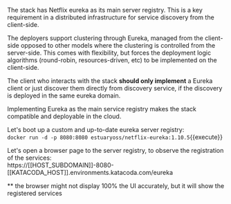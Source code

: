 The stack has Netflix eureka as its main server registry. This is a key requirement in a distributed infrastructure for service discovery from the client-side.

The deployers support clustering through Eureka, managed from the client-side opposed to other models where the clustering is controlled from the server-side.
This comes with flexibility, but forces the deployment logic algorithms (round-robin, resources-driven, etc) to be implemented on the client-side.

The client who interacts with the stack **should only implement** a Eureka client or just discover them directly from discovery service, if the discovery is deployed in the same eureka domain.

Implementing Eureka as the main service registry makes the stack compatible and deployable in the cloud.  

Let's boot up a custom and up-to-date eureka server registry:  
`docker run -d -p 8080:8080 estuaryoss/netflix-eureka:1.10.5`{{execute}}

Let's open a browser page to the server registry, to observe the registration of the services:  
https://[[HOST_SUBDOMAIN]]-8080-[[KATACODA_HOST]].environments.katacoda.com/eureka

** the browser might not display 100% the UI accurately, but it will show the registered services
